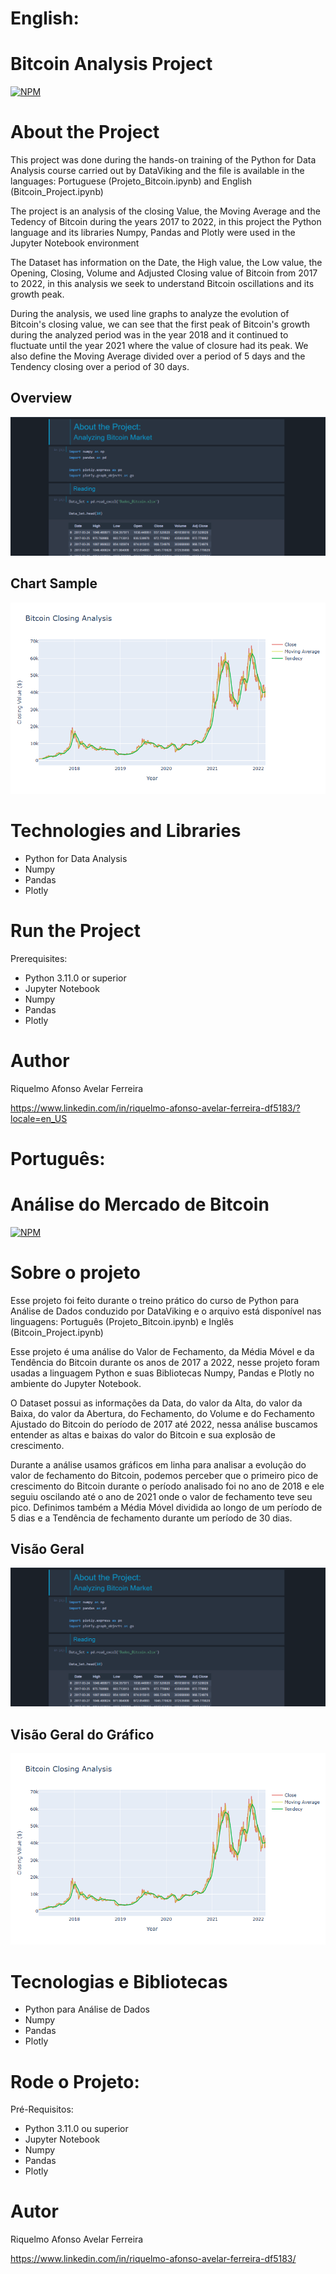 # English:
# Bitcoin Analysis Project
[![NPM](https://img.shields.io/npm/l/react)](https://github.com/RiquelmoFerreira/DataAnalysisBitcoinProject/blob/main/LICENSE)

# About the Project

This project was done during the hands-on training of the Python for Data Analysis course carried out by DataViking and the file is available in the languages: Portuguese (Projeto_Bitcoin.ipynb) and English (Bitcoin_Project.ipynb)

The project is an analysis of the closing Value, the Moving Average and the Tedency of Bitcoin during the years 2017 to 2022, in this project the Python language and its libraries Numpy, Pandas and Plotly were used in the Jupyter Notebook environment

The Dataset has information on the Date, the High value, the Low value, the Opening, Closing, Volume and Adjusted Closing value of Bitcoin from 2017 to 2022, in this analysis we seek to understand Bitcoin oscillations and its growth peak.

During the analysis, we used line graphs to analyze the evolution of Bitcoin's closing value, we can see that the first peak of Bitcoin's growth during the analyzed period was in the year 2018 and it continued to fluctuate until the year 2021 where the value of closure had its peak. We also define the Moving Average divided over a period of 5 days and the Tendency closing over a period of 30 days.

## Overview
![InitialVision](https://github.com/RiquelmoFerreira/Images/blob/main/1.png)

## Chart Sample
![ChartSample](https://github.com/RiquelmoFerreira/Images/blob/main/2.png)

# Technologies and Libraries

- Python for Data Analysis
- Numpy
- Pandas
- Plotly

# Run the Project
Prerequisites:
- Python 3.11.0 or superior
- Jupyter Notebook
- Numpy
- Pandas
- Plotly

# Author
Riquelmo Afonso Avelar Ferreira

https://www.linkedin.com/in/riquelmo-afonso-avelar-ferreira-df5183/?locale=en_US
#

# Português:
# Análise do Mercado de Bitcoin
[![NPM](https://img.shields.io/npm/l/react)](https://github.com/RiquelmoFerreira/DataAnalysisBitcoinProject/blob/main/LICENSE)

# Sobre o projeto

Esse projeto foi feito durante o treino prático do curso de Python para Análise de Dados conduzido por DataViking e o arquivo está disponível nas linguagens: Português (Projeto_Bitcoin.ipynb) e Inglês (Bitcoin_Project.ipynb)

Esse projeto é uma análise do Valor de Fechamento, da Média Móvel e da Tendência do Bitcoin durante os anos de 2017 a 2022, nesse projeto foram usadas a linguagem Python e suas Bibliotecas Numpy, Pandas e Plotly no ambiente do Jupyter Notebook.

O Dataset possui as informações da Data, do valor da Alta, do valor da Baixa, do valor da Abertura, do Fechamento, do Volume e do Fechamento Ajustado do Bitcoin do período de 2017 até 2022, nessa análise buscamos entender as altas e baixas do valor do Bitcoin e sua explosão de crescimento.

Durante a análise usamos gráficos em linha para analisar a evolução do valor de fechamento do Bitcoin, podemos perceber que o primeiro pico de crescimento do Bitcoin durante o período analisado foi no ano de 2018 e ele seguiu oscilando até o ano de 2021 onde o valor de fechamento teve seu pico. Definimos também a Média Móvel dividida ao longo de um período de 5 dias e a Tendência de fechamento durante um período de 30 dias.

## Visão Geral
![VisaoGeral](https://github.com/RiquelmoFerreira/Images/blob/main/1.png)

## Visão Geral do Gráfico
![GraficoGeral](https://github.com/RiquelmoFerreira/Images/blob/main/2.png)

# Tecnologias e Bibliotecas
- Python para Análise de Dados
- Numpy
- Pandas
- Plotly

# Rode o Projeto:
Pré-Requisitos:
- Python 3.11.0 ou superior
- Jupyter Notebook
- Numpy
- Pandas
- Plotly

# Autor
Riquelmo Afonso Avelar Ferreira

https://www.linkedin.com/in/riquelmo-afonso-avelar-ferreira-df5183/
